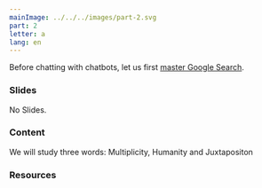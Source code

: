 ```yaml
---
mainImage: ../../../images/part-2.svg
part: 2
letter: a
lang: en
---
```


<div class="content">

Before chatting with chatbots, let us first [master Google Search](https://www.youtube.com/watch?v=cEBkvm0-rg0).

### Slides
No Slides.

### Content
We will study three words: Multiplicity, Humanity and Juxtapositon

### Resources

</div>
